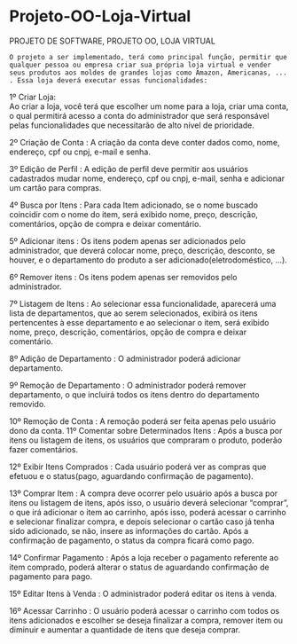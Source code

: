 # Projeto-OO-Loja-Virtual
PROJETO DE SOFTWARE, 
PROJETO OO, 
LOJA VIRTUAL

	O projeto a ser implementado, terá como principal função, permitir que qualquer pessoa ou empresa criar sua própria loja virtual e vender seus produtos aos moldes de grandes lojas como Amazon, Americanas, ... . Essa loja deverá executar essas funcionalidades:

1º Criar Loja:	
	Ao criar a loja, você terá que escolher um nome para a loja, criar uma conta, o qual permitirá acesso a conta do administrador que será responsável pelas funcionalidades que necessitarão de alto nível de prioridade. 

2º Criação de Conta : 
	A criação da conta deve conter dados como, nome, endereço, cpf ou cnpj, e-mail e senha.

3º Edição de Perfil : 
	A edição de perfil deve permitir aos usuários cadastrados mudar nome, endereço, cpf ou cnpj, e-mail, senha e adicionar um cartão para compras.

4º Busca por Itens : 
	Para cada Item adicionado, se o nome buscado coincidir com o nome do item, será exibido nome, preço, descrição, comentários, opção de compra e deixar comentário.

5º Adicionar itens : 
	Os itens podem apenas ser adicionados pelo administrador, que deverá colocar nome, preço, descrição, desconto, se houver, e o departamento do produto a ser adicionado(eletrodoméstico, ...).
	
6º Remover itens : 
	Os itens podem apenas ser removidos pelo administrador.

7º Listagem de Itens : 
	Ao selecionar essa funcionalidade, aparecerá uma lista de departamentos, que ao serem selecionados, exibirá os itens pertencentes à esse departamento e ao selecionar o item, será exibido nome, preço, descrição, comentários, opção de compra e deixar comentário.

8º Adição de Departamento : 
	O administrador poderá adicionar departamento.

9º Remoção de Departamento : 
	O administrador poderá remover departamento, o que incluirá todos os itens dentro do departamento removido.

10º Remoção de Conta : 
	A remoção poderá ser feita apenas pelo usuário dono da conta.
11º Comentar sobre Determinados Itens : 
	Após a busca por itens ou listagem de itens, os usuários que compraram o produto, poderão fazer comentários.

12º Exibir Itens Comprados : 
	Cada usuário poderá ver as compras que efetuou e o status(pago, aguardando confirmação de pagamento).

13º Comprar Item : 
	A compra deve ocorrer pelo usuário após a busca por itens ou listagem de itens, após isso, o usuário deverá selecionar “comprar”, o que irá adicionar o item ao carrinho, após isso, poderá acessar o carrinho e selecionar finalizar compra, e depois selecionar o cartão caso já tenha sido adicionado, se não, insere as informações do cartão. Após a confirmação de pagamento, o status da compra ficará como pago.

14º Confirmar Pagamento : 
	Após a loja receber o pagamento referente ao item comprado, poderá alterar o status de aguardando confirmação de pagamento para pago.
	
15º Editar Itens à Venda :
	O administrador poderá editar os itens à venda.
	
16º Acessar Carrinho :
	O usuário poderá acessar o carrinho com todos os itens adicionados e escolher se deseja finalizar a compra, remover item ou diminuir e aumentar a quantidade de itens que deseja comprar.
